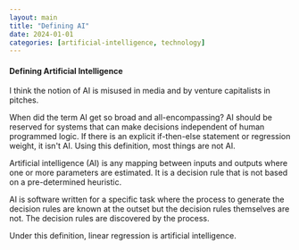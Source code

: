 ```yaml
---
layout: main
title: "Defining AI"
date: 2024-01-01
categories: [artificial-intelligence, technology]
---
```


#### Defining Artificial Intelligence

I think the notion of AI is misused in media and by venture capitalists in pitches. 

When did the term AI get so broad and all-encompassing? AI should be reserved for systems that can make decisions independent of human programmed logic. If there is an explicit if-then-else statement or regression weight, it isn't AI. Using this definition, most things are not AI.

Artificial intelligence (AI) is any mapping between inputs and outputs where one or more parameters are estimated. It is a decision rule that is not based on a pre-determined heuristic. 

AI is software written for a specific task where the process to generate the decision rules are known at the outset but the decision rules themselves are not. The decision rules are discovered by the process. 

Under this definition, linear regression is artificial intelligence. 